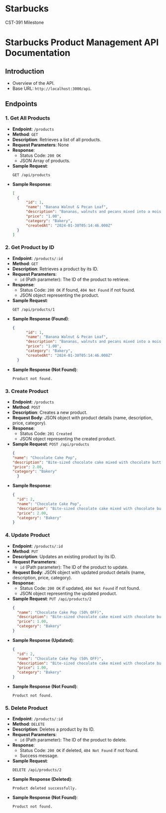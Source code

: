 # Starbucks
 CST-391 Milestone

# Starbucks Product Management API Documentation

## Introduction
- Overview of the API.
- Base URL: `http://localhost:3000/api`.

## Endpoints
### 1. Get All Products
- **Endpoint**: `/products`
- **Method**: `GET`
- **Description**: Retrieves a list of all products.
- **Request Parameters**: None
- **Response**:
  - Status Code: `200 OK`
  - JSON Array of products.
- **Sample Request**:
  ```
  GET /api/products
  ```
- **Sample Response**:
  ```json
  [
    {
        "id": 1,
        "name": "Banana Walnut & Pecan Loaf",
        "description": "Bananas, walnuts and pecans mixed into a moist, nutty, classic banana bread.",
        "price": "1.00",
        "category": "Bakery",
        "createdAt": "2024-01-30T05:14:46.000Z"
    }
  ]
  ```

### 2. Get Product by ID
- **Endpoint**: `/products/:id`
- **Method**: `GET`
- **Description**: Retrieves a product by its ID.
- **Request Parameters**:
  - `id` (Path parameter): The ID of the product to retrieve.
- **Response**:
  - Status Code: `200 OK` if found, `404 Not Found` if not found.
  - JSON object representing the product.
- **Sample Request**:
  ```
  GET /api/products/1
  ```
- **Sample Response (Found)**:
  ```json
  {
        "id": 1,
        "name": "Banana Walnut & Pecan Loaf",
        "description": "Bananas, walnuts and pecans mixed into a moist, nutty, classic banana bread.",
        "price": "1.00",
        "category": "Bakery",
        "createdAt": "2024-01-30T05:14:46.000Z"
    }
  ```
- **Sample Response (Not Found)**:
  ```
  Product not found.
  ```

### 3. Create Product
- **Endpoint**: `/products`
- **Method**: `POST`
- **Description**: Creates a new product.
- **Request Body**: JSON object with product details (name, description, price, category).
- **Response**:
  - Status Code: `201 Created`
  - JSON object representing the created product.
- **Sample Request**:
```POST /api/products```
  ```json
  {
  "name": "Chocolate Cake Pop",
  "description": "Bite-sized chocolate cake mixed with chocolate buttercream, dipped in chocolaty icing and topped with white sprinkles.",
  "price": 2.00,
  "category": "Bakery"
    }
  ```
- **Sample Response**:
  ```json
  {
    "id": 2,
    "name": "Chocolate Cake Pop",
    "description": "Bite-sized chocolate cake mixed with chocolate buttercream, dipped in chocolaty icing and topped with white sprinkles.",
    "price": 2.00,
    "category": "Bakery"
  }
  ```

### 4. Update Product
- **Endpoint**: `/products/:id`
- **Method**: `PUT`
- **Description**: Updates an existing product by its ID.
- **Request Parameters**:
  - `id` (Path parameter): The ID of the product to update.
- **Request Body**: JSON object with updated product details (name, description, price, category).
- **Response**:
  - Status Code: `200 OK` if updated, `404 Not Found` if not found.
  - JSON object representing the updated product.
- **Sample Request**:
```PUT /api/products/2```
  ```json
  {
    "name": "Chocolate Cake Pop (50% OFF)",
    "description": "Bite-sized chocolate cake mixed with chocolate buttercream, dipped in chocolaty icing and topped with white sprinkles.",
    "price": 1.00,
    "category": "Bakery"
  }
  ```
- **Sample Response (Updated)**:
  ```json
  {
    "id": 2,
    "name": "Chocolate Cake Pop (50% OFF)",
    "description": "Bite-sized chocolate cake mixed with chocolate buttercream, dipped in chocolaty icing and topped with white sprinkles.",
    "price": 1.00,
    "category": "Bakery"
  }
  ```
- **Sample Response (Not Found)**:
  ```
  Product not found.
  ```

### 5. Delete Product
- **Endpoint**: `/products/:id`
- **Method**: `DELETE`
- **Description**: Deletes a product by its ID.
- **Request Parameters**:
  - `id` (Path parameter): The ID of the product to delete.
- **Response**:
  - Status Code: `200 OK` if deleted, `404 Not Found` if not found.
  - Success message.
- **Sample Request**:
  ```
  DELETE /api/products/2
  ```
- **Sample Response (Deleted)**:
  ```
  Product deleted successfully.
  ```
- **Sample Response (Not Found)**:
  ```
  Product not found.
  ```